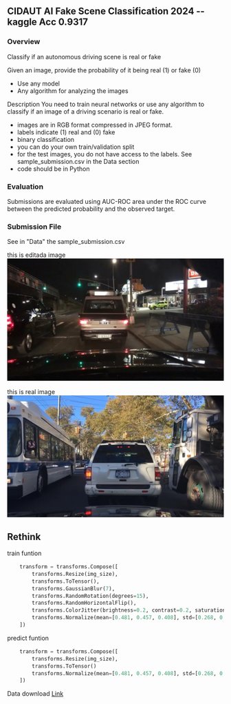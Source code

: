 ## CIDAUT AI Fake Scene Classification 2024 --kaggle  Acc 0.9317

### Overview

Classify if an autonomous driving scene is real or fake

Given an image, provide the probability of it being real (1) or fake (0)

- Use any model
- Any algorithm for analyzing the images

Description
You need to train neural networks or use any algorithm to classify if an image of a driving scenario is real or fake.

- images are in RGB format compressed in JPEG format.
- labels indicate (1) real and (0) fake
- binary classification
- you can do your own train/validation split
- for the test images, you do not have access to the labels. See sample_submission.csv in the Data section
- code should be in Python

### Evaluation
Submissions are evaluated using AUC-ROC area under the ROC curve between the predicted probability and the observed target.

### Submission File
See in "Data" the sample_submission.csv

this is editada image
![Image](1.jpg)

this is real image
![Image](3.jpg)

## Rethink
train funtion
```python
    transform = transforms.Compose([
        transforms.Resize(img_size),
        transforms.ToTensor(),
        transforms.GaussianBlur(7),
        transforms.RandomRotation(degrees=15),
        transforms.RandomHorizontalFlip(),
        transforms.ColorJitter(brightness=0.2, contrast=0.2, saturation=0.2),
        transforms.Normalize(mean=[0.481, 0.457, 0.408], std=[0.268, 0.261, 0.275])
    ])
```
predict funtion
```python
    transform = transforms.Compose([
        transforms.Resize(img_size),
        transforms.ToTensor()
        transforms.Normalize(mean=[0.481, 0.457, 0.408], std=[0.268, 0.261, 0.275]) # need
    ])
```

Data download
[Link](https://www.kaggle.com/competitions/cidaut-ai-fake-scene-classification-2024/data)
